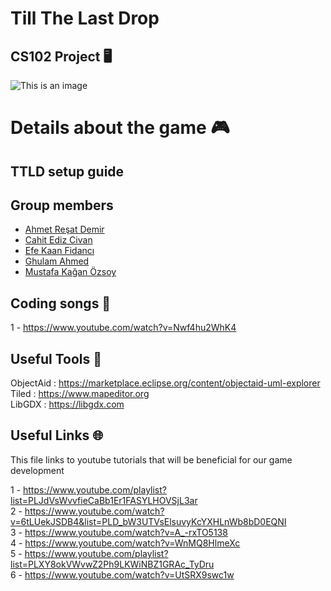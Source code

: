 # Till The Last Drop
## CS102 Project 🖥️

![This is an image](https://github.com/cat-milk/Anime-Girls-Holding-Programming-Books/blob/master/Java/Hayasaka_Holding_Android_Java.png)

# Details about the game 🎮

## TTLD setup guide

## Group members
- [Ahmet Reşat Demir](https://github.com/ahmetde)
- [Cahit Ediz Civan](https://github.com/Edizc)
- [Efe Kaan Fidancı](https://github.com/EfeKN)
- [Ghulam Ahmed](https://github.com/gahme)
- [Mustafa Kağan Özsoy](https://github.com/mkaganozsoy)

## Coding songs 🎵

1 - https://www.youtube.com/watch?v=Nwf4hu2WhK4

## Useful Tools 🧰

ObjectAid : https://marketplace.eclipse.org/content/objectaid-uml-explorer <br />
Tiled : https://www.mapeditor.org <br />
LibGDX : https://libgdx.com <br />

## Useful Links 🌐

This file links to youtube tutorials that will be beneficial for our game development

1 - https://www.youtube.com/playlist?list=PLJdVsWvvfieCaBb1Er1FASYLHOVSjL3ar <br />
2 - https://www.youtube.com/watch?v=6tLUekJSDB4&list=PLD_bW3UTVsElsuvyKcYXHLnWb8bD0EQNI <br />
3 - https://www.youtube.com/watch?v=A_-rxTO5138 <br />
4 - https://www.youtube.com/watch?v=WnMQ8HlmeXc <br />
5 - https://www.youtube.com/playlist?list=PLXY8okVWvwZ2Ph9LKWiNBZ1GRAc_TyDru <br />
6 - https://www.youtube.com/watch?v=UtSRX9swc1w <br />
